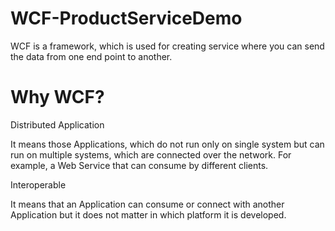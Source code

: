 # WCF-ProductServiceDemo
WCF is a framework, which is used for creating service where you can send the data from one end point to another.

# Why WCF?
Distributed Application

It means those Applications, which do not run only on single system but can run on multiple systems, which are connected over the network. For example, a Web Service that can consume by different clients.

Interoperable

It means that an Application can consume or connect with another Application but it does not matter in which platform it is developed.

